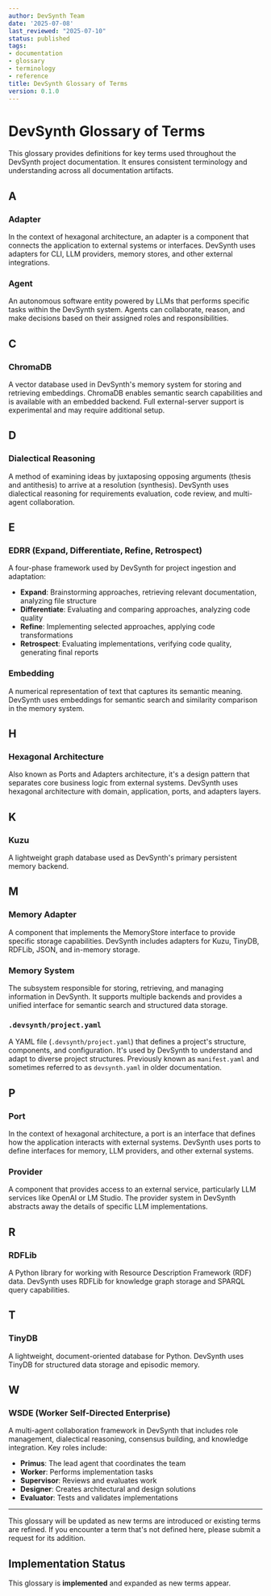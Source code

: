 ```yaml
---
author: DevSynth Team
date: '2025-07-08'
last_reviewed: "2025-07-10"
status: published
tags:
- documentation
- glossary
- terminology
- reference
title: DevSynth Glossary of Terms
version: 0.1.0
---
```


# DevSynth Glossary of Terms

This glossary provides definitions for key terms used throughout the DevSynth project documentation. It ensures consistent terminology and understanding across all documentation artifacts.

## A

### Adapter

In the context of hexagonal architecture, an adapter is a component that connects the application to external systems or interfaces. DevSynth uses adapters for CLI, LLM providers, memory stores, and other external integrations.

### Agent

An autonomous software entity powered by LLMs that performs specific tasks within the DevSynth system. Agents can collaborate, reason, and make decisions based on their assigned roles and responsibilities.

## C

### ChromaDB

A vector database used in DevSynth's memory system for storing and retrieving embeddings. ChromaDB enables semantic search capabilities and is available with an embedded backend. Full external-server support is experimental and may require additional setup.

## D

### Dialectical Reasoning

A method of examining ideas by juxtaposing opposing arguments (thesis and antithesis) to arrive at a resolution (synthesis). DevSynth uses dialectical reasoning for requirements evaluation, code review, and multi-agent collaboration.

## E

### EDRR (Expand, Differentiate, Refine, Retrospect)

A four-phase framework used by DevSynth for project ingestion and adaptation:

- **Expand**: Brainstorming approaches, retrieving relevant documentation, analyzing file structure
- **Differentiate**: Evaluating and comparing approaches, analyzing code quality
- **Refine**: Implementing selected approaches, applying code transformations
- **Retrospect**: Evaluating implementations, verifying code quality, generating final reports


### Embedding

A numerical representation of text that captures its semantic meaning. DevSynth uses embeddings for semantic search and similarity comparison in the memory system.

## H

### Hexagonal Architecture

Also known as Ports and Adapters architecture, it's a design pattern that separates core business logic from external systems. DevSynth uses hexagonal architecture with domain, application, ports, and adapters layers.

## K

### Kuzu

A lightweight graph database used as DevSynth's primary persistent memory backend.

## M

### Memory Adapter

A component that implements the MemoryStore interface to provide specific storage capabilities. DevSynth includes adapters for Kuzu, TinyDB, RDFLib, JSON, and in-memory storage.

### Memory System

The subsystem responsible for storing, retrieving, and managing information in DevSynth. It supports multiple backends and provides a unified interface for semantic search and structured data storage.

### `.devsynth/project.yaml`

A YAML file (`.devsynth/project.yaml`) that defines a project's structure, components, and configuration. It's used by DevSynth to understand and adapt to diverse project structures. Previously known as `manifest.yaml` and sometimes referred to as `devsynth.yaml` in older documentation.

## P

### Port

In the context of hexagonal architecture, a port is an interface that defines how the application interacts with external systems. DevSynth uses ports to define interfaces for memory, LLM providers, and other external systems.

### Provider

A component that provides access to an external service, particularly LLM services like OpenAI or LM Studio. The provider system in DevSynth abstracts away the details of specific LLM implementations.

## R

### RDFLib

A Python library for working with Resource Description Framework (RDF) data. DevSynth uses RDFLib for knowledge graph storage and SPARQL query capabilities.

## T

### TinyDB

A lightweight, document-oriented database for Python. DevSynth uses TinyDB for structured data storage and episodic memory.

## W

### WSDE (Worker Self-Directed Enterprise)

A multi-agent collaboration framework in DevSynth that includes role management, dialectical reasoning, consensus building, and knowledge integration. Key roles include:

- **Primus**: The lead agent that coordinates the team
- **Worker**: Performs implementation tasks
- **Supervisor**: Reviews and evaluates work
- **Designer**: Creates architectural and design solutions
- **Evaluator**: Tests and validates implementations


---

This glossary will be updated as new terms are introduced or existing terms are refined. If you encounter a term that's not defined here, please submit a request for its addition.
## Implementation Status

This glossary is **implemented** and expanded as new terms appear.
